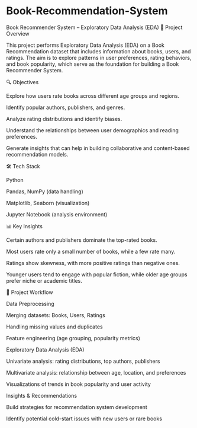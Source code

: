# Book-Recommendation-System
Book Recommender System – Exploratory Data Analysis (EDA)
📌 Project Overview

This project performs Exploratory Data Analysis (EDA) on a Book Recommendation dataset that includes information about books, users, and ratings.
The aim is to explore patterns in user preferences, rating behaviors, and book popularity, which serve as the foundation for building a Book Recommender System.

🔍 Objectives

Explore how users rate books across different age groups and regions.

Identify popular authors, publishers, and genres.

Analyze rating distributions and identify biases.

Understand the relationships between user demographics and reading preferences.

Generate insights that can help in building collaborative and content-based recommendation models.

🛠️ Tech Stack

Python

Pandas, NumPy (data handling)

Matplotlib, Seaborn (visualization)

Jupyter Notebook (analysis environment)

📊 Key Insights

Certain authors and publishers dominate the top-rated books.

Most users rate only a small number of books, while a few rate many.

Ratings show skewness, with more positive ratings than negative ones.

Younger users tend to engage with popular fiction, while older age groups prefer niche or academic titles.

📂 Project Workflow

Data Preprocessing

Merging datasets: Books, Users, Ratings

Handling missing values and duplicates

Feature engineering (age grouping, popularity metrics)

Exploratory Data Analysis (EDA)

Univariate analysis: rating distributions, top authors, publishers

Multivariate analysis: relationship between age, location, and preferences

Visualizations of trends in book popularity and user activity

Insights & Recommendations

Build strategies for recommendation system development

Identify potential cold-start issues with new users or rare books
